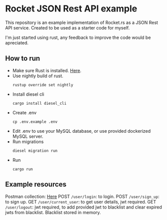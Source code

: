 # Rocket JSON Rest API example
This repository is an example implementation
of Rocket.rs as a JSON Rest API service. Created to be used
as a starter code for myself.

I'm just started using rust, any feedback to improve the code would be apreciated.

## How to run

  - Make sure Rust is installed. [Here](https://www.rust-lang.org/tools/install).
  - Use nightly build of rust.
      ```
      rustup override set nightly
      ```
  - Install diesel cli
      ```
      cargo install diesel_cli
      ```
  - Create .env
      ```
      cp .env.example .env
      ```
  - Edit .env to use your MySQL database, or use provided
    dockerized MySQL server.
  - Run migrations
      ```
      diesel migration run
      ```
  - Run
      ```
      cargo run
      ```

## Example resources
Postman collection: [Here](https://www.getpostman.com/collections/753bba032e7cb704be69)
POST `/user/login`: to login.
POST `/user/sign_up`: to sign up.
GET `/user/current_user`: to get user details, jwt required.
GET `/user/logout`: jwt required, to add provided jwt to blacklist and clear expired jwts from blacklist. Blacklist stored in memory.
